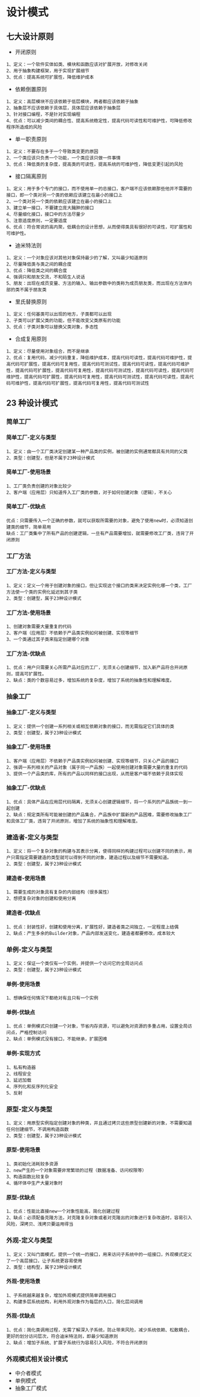 # 设计模式

## 七大设计原则

- 开闭原则
```text
1、定义：一个软件实体如类、模块和函数应该对扩展开放，对修改关闭
2、用于抽象构建框架，用于实现扩展细节
3、优点：提高系统可扩展性，降低维护成本
``` 

- 依赖倒置原则
```text
1、定义：高层模块不应该依赖于低层模块，两者都应该依赖于抽象
2、抽象层不应该依赖于具体层，具体层应该依赖于抽象层
3、针对接口编程，不是针对实现编程
4、优点：可以减少类间的耦合性、提高系统稳定性，提高代码可读性和可维护性，可降低修改程序所造成的风险
```

- 单一职责原则
```text
1、定义：不要存在多于一个导致类变更的原因
2、一个类应该只负责一个功能，一个类应该只做一件事情
3、优点：降低类的复杂度，提高类的可读性，提高系统的可维护性，降低变更引起的风险
```

- 接口隔离原则
```text
1、定义：用于多个专门的接口，而不使用单一的总接口，客户端不应该依赖那些他并不需要的接口，即一个类对另一个类的依赖应该建立在最小的接口上
2、一个类对另一个类的依赖应该建立在最小的接口上
3、建立单一接口，不要建立庞大臃肿的接口
4、尽量细化接口，接口中的方法尽量少
5、注意适度原则，一定要适度
6、优点：符合常说的高内聚，低耦合的设计思想，从而使得类具有很好的可读性，可扩展性和可维护性。
```

- 迪米特法则
```text
1、定义：一个对象应该对其他对象保持最少的了解，又叫最少知道原则
2、尽量降低类与类之间的耦合度
3、优点：降低类之间的耦合度
4、强调只和朋友交流，不和陌生人说话
5、朋友：出现在成员变量、方法的输入、输出参数中的类称为成员朋友类，而出现在方法体内部的类不属于朋友类
```

- 里氏替换原则
```text
1、定义：任何基类可以出现的地方，子类都可以出现
2、子类可以扩展父类的功能，但不能改变父类原有的功能
3、优点：子类对象可以替换父类对象，多态性
```

- 合成复用原则
```text
1、定义：尽量使用对象组合，而不是继承
2、优点：复用代码，减少代码重复，降低维护成本，提高代码可读性，提高代码可维护性，提高代码可扩展性，提高代码可复用性，提高代码可测试性，提高代码可读性，提高代码可维护性，提高代码可扩展性，提高代码可复用性，提高代码可测试性，提高代码可读性，提高代码可维护性，提高代码可扩展性，提高代码可复用性，提高代码可测试性，提高代码可读性，提高代码可维护性，提高代码可扩展性，提高代码可复用性，提高代码可测试性
```

## 23 种设计模式

### 简单工厂

#### 简单工厂-定义与类型

```text
1、定义：由一个工厂类决定创建某一种产品类的实例，被创建的实例通常都具有共同的父类
2、类型：创建型，但是不属于23种设计模式
```

#### 简单工厂-使用场景
```text
1、工厂类负责创建的对象比较少
2、客户端（应用层）只知道传入工厂类的参数，对于如何创建对象（逻辑），不关心
```

#### 简单工厂-优缺点
```text
优点：只需要传入一个正确的参数，就可以获取所需要的对象，避免了使用new时，必须知道创建类的细节，简单易用
缺点：工厂类集中了所有产品的创建逻辑，一旦有产品需要增加，就需要修改工厂类，违背了开闭原则
```

### 工厂方法

#### 工厂方法-定义与类型
```text
1、定义：定义一个用于创建对象的接口，但让实现这个接口的类来决定实例化哪一个类，工厂方法使一个类的实例化延迟到其子类
2、类型：创建型，属于23种设计模式
```

#### 工厂方法-使用场景
```text
1、创建对象需要大量重复的代码
2、客户端（应用层）不依赖于产品类实例如何被创建、实现等细节
3、一个类通过其子类来指定创建哪个对象
```

#### 工厂方法-优缺点
```text
1、优点：用户只需要关心所需产品对应的工厂，无须关心创建细节，加入新产品符合开闭原则，提高可扩展性。
2、缺点：类的个数容易过多，增加系统的复杂度，增加了系统的抽象性和理解难度。
```

### 抽象工厂

#### 抽象工厂-定义与类型
```text
1、定义：提供一个创建一系列相关或相互依赖对象的接口，而无需指定它们具体的类
2、类型：创建型，属于23种设计模式
```

#### 抽象工厂-使用场景
```text
1、客户端（应用层）不依赖于产品类实例如何被创建、实现等细节，只关心产品的接口
2、强调一系列相关的产品对象（属于同一产品族）一起使用创建对象需要大量的重复的代码
3、提供一个产品类的库，所有的产品以同样的接口出现，从而是客户端不依赖于具体实现
```

#### 抽象工厂-优缺点
```text
1、优点：具体产品在应用层代码隔离，无须关心创建逻辑细节，将一个系列的产品族统一到一起创建
2、缺点：规定类所有可能被创建的产品集合，产品族中扩展新的产品困难，需要修改抽象工厂和具体工厂类，违背了开闭原则，增加了系统的抽象性和理解难度。
```

### 建造者-定义与类型
```text
1、定义：将一个复杂对象的构建与其表示分离，使得同样的构建过程可以创建不同的表示，用户只需指定需要建造的类型就可以得到不同的对象，建造过程以及细节不需要知道。
2、类型：创建型，属于23种设计模式
```

#### 建造者-使用场景
```text
1、需要生成的对象具有复杂的内部结构（很多属性）
2、想把复杂对象的创建和使用分离
```

#### 建造者-优缺点
```text
1、优点：封装性好，创建和使用分离，扩展性好，建造者类之间独立，一定程度上结偶
2、缺点：产生多余的Builder对象，产品内部发送变化，建造者都要修改，成本较大
```

### 单例-定义与类型
```text
1、定义：保证一个类仅有一个实例，并提供一个访问它的全局访问点
2、类型：创建型，属于23种设计模式
```

#### 单例-使用场景
```text
1、想确保任何情况下都绝对有且只有一个实例
```

#### 单例-优缺点
```text
1、优点：单例模式只创建一个对象，节省内存资源，可以避免对资源的多重占用，设置全局访问点，严格控制访问
2、缺点：单例模式没有接口，不能继承，扩展困难
```

#### 单例-实现方式
```text
1、私有构造器
2、线程安全
3、延迟加载
4、序列化和反序列化安全
5、反射
```

### 原型-定义与类型
```text
1、定义：用原型实例指定创建对象的种类，并且通过拷贝这些原型创建新的对象，不需要知道任何创建细节，不调用构造函数
2、类型：创建型，属于23种设计模式
```

#### 原型-使用场景
```text
1、类初始化消耗较多资源
2、new产生的一个对象需要非常繁琐的过程（数据准备、访问权限等）
3、构造函数比较复杂
4、循环体中生产大量对象时
```

#### 原型-优缺点
```text
1、优点：性能比直接new一个对象性能高，简化创建过程
2、缺点：必须配备克隆方法，对克隆复杂对象或者对克隆出的对象进行复杂改造时，容易引入风险，深拷贝、浅拷贝要运用得当
```

### 外观-定义与类型
```text
1、定义：又叫门面模式，提供一个统一的接口，用来访问子系统中的一组接口，外观模式定义了一个高层接口，让子系统更容易使用
2、类型：结构型，属于23种设计模式
```

#### 外观-使用场景
```text
1、子系统越来越复杂，增加外观模式提供简单调用接口
2、构建多层系统结构，利用外观对象作为每层的入口，简化层间调用
```

#### 外观-优缺点
```text
1、优点：简化类调用过程，无需了解深入子系统，防止带来风险，减少系统依赖、松散耦合，更好的划分访问层次，符合迪米特法则，即最少知道原则
2、缺点：增加子系统、扩展子系统行为容易引入风险，不符合开闭原则
```

### 外观模式相关设计模式
- 中介者模式
- 单例模式
- 抽象工厂模式












